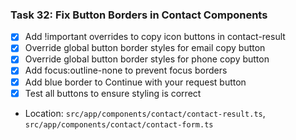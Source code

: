 ### Task 32: Fix Button Borders in Contact Components
- [x] Add !important overrides to copy icon buttons in contact-result
- [x] Override global button border styles for email copy button
- [x] Override global button border styles for phone copy button
- [x] Add focus:outline-none to prevent focus borders
- [x] Add blue border to Continue with your request button
- [x] Test all buttons to ensure styling is correct
- Location: `src/app/components/contact/contact-result.ts`, `src/app/components/contact/contact-form.ts`
